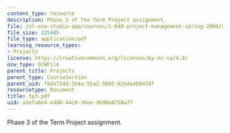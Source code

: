 ```yaml
---
content_type: resource
description: Phase 3 of the Term Project assignment.
file: /ol-ocw-studio-app/courses/1-040-project-management-spring-2004/a2e7a8e4e48044c036eedb98e8758a7f_tp3.pdf
file_size: 115485
file_type: application/pdf
learning_resource_types:
- Projects
license: https://creativecommons.org/licenses/by-nc-sa/4.0/
ocw_type: OCWFile
parent_title: Projects
parent_type: CourseSection
parent_uid: f8da71dd-3e4a-55a2-5885-62eda4b947df
resourcetype: Document
title: tp3.pdf
uid: a2e7a8e4-e480-44c0-36ee-db98e8758a7f
---
```

Phase 3 of the Term Project assignment.